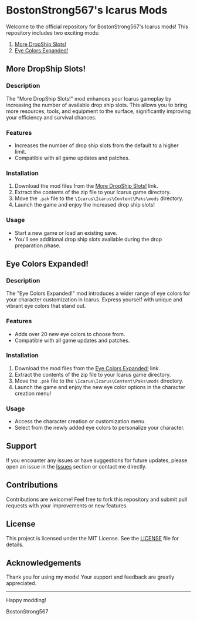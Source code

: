 # BostonStrong567's Icarus Mods

Welcome to the official repository for BostonStrong567's Icarus mods! This repository includes two exciting mods:

1. [More DropShip Slots!](Mods/More%20Slots_P.pak)
2. [Eye Colors Expanded!](Mods/Eye%20Colors%20Expanded!_P.pak)

## More DropShip Slots!

### Description
The "More DropShip Slots!" mod enhances your Icarus gameplay by increasing the number of available drop ship slots. This allows you to bring more resources, tools, and equipment to the surface, significantly improving your efficiency and survival chances.

### Features
- Increases the number of drop ship slots from the default to a higher limit.
- Compatible with all game updates and patches.

### Installation
1. Download the mod files from the [More DropShip Slots!](Mods/More%20Slots_P.pak) link.
2. Extract the contents of the zip file to your Icarus game directory.
3. Move the `.pak` file to the `\Icarus\Icarus\Content\Paks\mods` directory.
4. Launch the game and enjoy the increased drop ship slots!

### Usage
- Start a new game or load an existing save.
- You'll see additional drop ship slots available during the drop preparation phase.

## Eye Colors Expanded!

### Description
The "Eye Colors Expanded!" mod introduces a wider range of eye colors for your character customization in Icarus. Express yourself with unique and vibrant eye colors that stand out.

### Features
- Adds over 20 new eye colors to choose from.
- Compatible with all game updates and patches.

### Installation
1. Download the mod files from the [Eye Colors Expanded!](Mods/Eye%20Colors%20Expanded!_P.pak) link.
2. Extract the contents of the zip file to your Icarus game directory.
3. Move the `.pak` file to the `\Icarus\Icarus\Content\Paks\mods` directory.
4. Launch the game and enjoy the new eye color options in the character creation menu!

### Usage
- Access the character creation or customization menu.
- Select from the newly added eye colors to personalize your character.

## Support
If you encounter any issues or have suggestions for future updates, please open an issue in the [Issues](#) section or contact me directly.

## Contributions
Contributions are welcome! Feel free to fork this repository and submit pull requests with your improvements or new features.

## License
This project is licensed under the MIT License. See the [LICENSE](LICENSE) file for details.

## Acknowledgements
Thank you for using my mods! Your support and feedback are greatly appreciated.

---

Happy modding!

BostonStrong567
